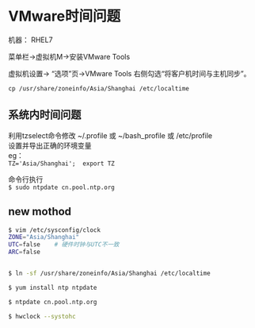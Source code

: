 # VMware时间问题

机器： RHEL7

菜单栏->虚拟机M->安装VMware Tools

虚拟机设置-> “选项”页->VMware Tools 右侧勾选“将客户机时间与主机同步”。

`cp /usr/share/zoneinfo/Asia/Shanghai /etc/localtime`

## 系统内时间问题

利用tzselect命令修改 ~/.profile 或 ~/bash\_profile 或 /etc/profile\
设置并导出正确的环境变量\
eg：\
`TZ='Asia/Shanghai';  export TZ`

命令行执行\
`$ sudo ntpdate cn.pool.ntp.org`

## new mothod

```bash
$ vim /etc/sysconfig/clock
ZONE="Asia/Shanghai"
UTC=false    # 硬件时钟与UTC不一致
ARC=false


$ ln -sf /usr/share/zoneinfo/Asia/Shanghai /etc/localtime

$ yum install ntp ntpdate

$ ntpdate cn.pool.ntp.org

$ hwclock --systohc


```

